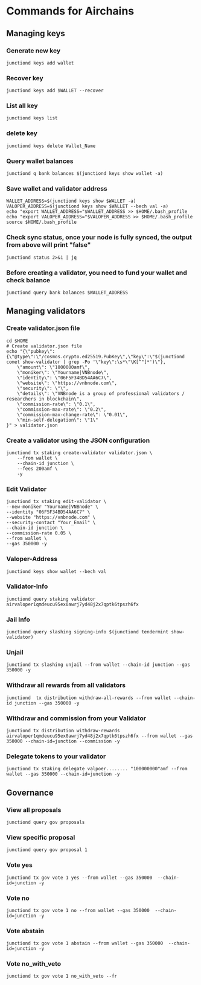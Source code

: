 # Commands for Airchains

## Managing keys
### Generate new key
```
junctiond keys add wallet
```
### Recover key
```
junctiond keys add $WALLET --recover
```
### List all key
```
junctiond keys list
```
### delete key
```
junctiond keys delete Wallet_Name
```
### Query wallet balances
```
junctiond q bank balances $(junctiond keys show wallet -a)
```

### Save wallet and validator address
```
WALLET_ADDRESS=$(junctiond keys show $WALLET -a)
VALOPER_ADDRESS=$(junctiond keys show $WALLET --bech val -a)
echo "export WALLET_ADDRESS="$WALLET_ADDRESS >> $HOME/.bash_profile
echo "export VALOPER_ADDRESS="$VALOPER_ADDRESS >> $HOME/.bash_profile
source $HOME/.bash_profile
```
### Check sync status, once your node is fully synced, the output from above will print "false"
```
junctiond status 2>&1 | jq 
```

### Before creating a validator, you need to fund your wallet and check balance
```
junctiond query bank balances $WALLET_ADDRESS 
```
## Managing validators
### Create validator.json file
```
cd $HOME
# Create validator.json file
echo "{\"pubkey\":{\"@type\":\"/cosmos.crypto.ed25519.PubKey\",\"key\":\"$(junctiond comet show-validator | grep -Po '\"key\":\s*\"\K[^"]*')\"},
    \"amount\": \"1000000amf\",
    \"moniker\": \"Yourname|VNBnode\",
    \"identity\": \"06F5F34BD54AA6C7\",
    \"website\": \"https://vnbnode.com\",
    \"security\": \"\",
    \"details\": \"VNBnode is a group of professional validators / researchers in blockchain\",
    \"commission-rate\": \"0.1\",
    \"commission-max-rate\": \"0.2\",
    \"commission-max-change-rate\": \"0.01\",
    \"min-self-delegation\": \"1\"
}" > validator.json
```
### Create a validator using the JSON configuration
```
junctiond tx staking create-validator validator.json \
    --from wallet \
    --chain-id junction \
    --fees 200amf \
    -y
```
### Edit Validator

```
junctiond tx staking edit-validator \
--new-moniker "Yourname|VNBnode" \
--identity "06F5F34BD54AA6C7" \
--website "https://vnbnode.com" \
--security-contact "Your_Email" \
--chain-id junction \
--commission-rate 0.05 \
--from wallet \
--gas 350000 -y
```

### Valoper-Address
```
junctiond keys show wallet --bech val
```
### Validator-Info
```
junctiond query staking validator airvaloper1qmdeucu95ex0awrj7yd48j2x7qptk6tpszh6fx
```

### Jail Info
```
junctiond query slashing signing-info $(junctiond tendermint show-validator)
```
### Unjail
```
junctiond tx slashing unjail --from wallet --chain-id junction --gas 350000 -y
```
### Withdraw all rewards from all validators
```
junctiond  tx distribution withdraw-all-rewards --from wallet --chain-id junction --gas 350000 -y
```

### Withdraw and commission from your Validator
```
junctiond tx distribution withdraw-rewards airvaloper1qmdeucu95ex0awrj7yd48j2x7qptk6tpszh6fx --from wallet --gas 350000 --chain-id=junction --commission -y
```
### Delegate tokens to your validator
```
junctiond tx staking delegate valpoer........ "100000000"amf --from wallet --gas 350000 --chain-id=junction -y
```

## Governance

### View all proposals
```
junctiond query gov proposals
```

### View specific proposal
```
junctiond query gov proposal 1
```

### Vote yes
```
junctiond tx gov vote 1 yes --from wallet --gas 350000  --chain-id=junction -y
```

### Vote no
```
junctiond tx gov vote 1 no --from wallet --gas 350000  --chain-id=junction -y
```

### Vote abstain
```
junctiond tx gov vote 1 abstain --from wallet --gas 350000  --chain-id=junction -y
```

### Vote no_with_veto
```
junctiond tx gov vote 1 no_with_veto --fr
```






